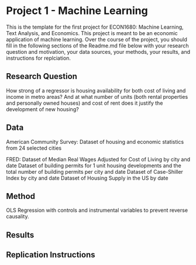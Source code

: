 # Project 1 - Machine Learning
This is the template for the first project for ECON1680: Machine Learning, Text Analysis, and Economics. This project is meant to be an economic application of machine learning. Over the course of the project, you should fill in the following sections of the Readme.md file below with your research question and motivation, your data sources, your methods, your results, and instructions for replciation. 

## Research Question
How strong of a regressor is housing availability for both cost of living and income in metro areas? And at what number of units (both rental properties and personally owned houses) and cost of rent does it justify the development of new housing?

## Data
American Community Survey:
  Dataset of housing and economic statistics from 24 selected cities
  
FRED:
  Dataset of Median Real Wages Adjusted for Cost of Living by city and date
  Dataset of building permits for 1 unit housing developments and the total number of building permits per city and date
  Dataset of Case-Shiller Index by city and date
  Dataset of Housing Supply in the US by date

## Method
OLS Regression with controls and instrumental variables to prevent reverse causality.

## Results

## Replication Instructions
